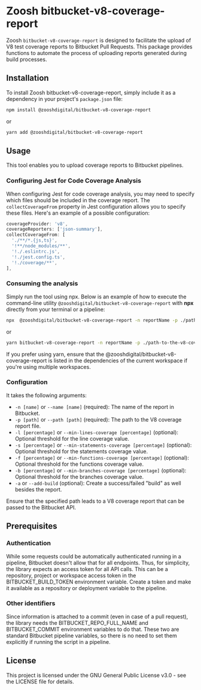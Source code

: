 # Zoosh bitbucket-v8-coverage-report

Zoosh `bitbucket-v8-coverage-report` is designed to facilitate the upload of V8 test coverage reports to Bitbucket Pull Requests. This package provides functions to automate the process of uploading reports generated during build processes.

## Installation

To install Zoosh bitbucket-v8-coverage-report, simply include it as a dependency in your project's `package.json` file:

```bash
npm install @zooshdigital/bitbucket-v8-coverage-report
```

or

```bash
yarn add @zooshdigital/bitbucket-v8-coverage-report
```

## Usage

This tool enables you to upload coverage reports to Bitbucket pipelines.

### Configuring Jest for Code Coverage Analysis

When configuring Jest for code coverage analysis, you may need to specify which files should be included in the coverage report. The `collectCoverageFrom` property in Jest configuration allows you to specify these files. Here's an example of a possible configuration:

```javascript
coverageProvider: 'v8',
coverageReporters: ['json-summary'],
collectCoverageFrom: [
  './**/*.{js,ts}',
  '!**/node_modules/**',
  '!./.eslintrc.js',
  '!./jest.config.ts',
  '!./coverage/**',
],
```

### Consuming the analysis

Simply run the tool using npx. Below is an example of how to execute the command-line utility `@zooshdigital/bitbucket-v8-coverage-report` with **npx** directly from your terminal or a pipeline:

```bash
npx  @zooshdigital/bitbucket-v8-coverage-report -n reportName -p ./path-to-the-v8-coverage-report
```

or

```bash
yarn bitbucket-v8-coverage-report -n reportName -p ./path-to-the-v8-coverage-report
```

If you prefer using yarn, ensure that the @zooshdigital/bitbucket-v8-coverage-report is listed in the dependencies of the current workspace if you're using multiple workspaces.

### Configuration

It takes the following arguments:

- `-n [name]` or `--name [name]` (required): The name of the report in Bitbucket.
- `-p [path]` or `--path [path]` (required): The path to the V8 coverage report file.
- `-l [percentage]` or `--min-lines-coverage [percentage]` (optional): Optional threshold for the line coverage value.
- `-s [percentage]` or `--min-statements-coverage [percentage]` (optional): Optional threshold for the statements coverage value.
- `-f [percentage]` or `--min-functions-coverage [percentage]` (optional): Optional threshold for the functions coverage value.
- `-b [percentage]` or `--min-branches-coverage [percentage]` (optional): Optional threshold for the branches coverage value.
- `-a` or `--add-build` (optional): Create a success/failed "build" as well besides the report.

Ensure that the specified path leads to a V8 coverage report that can be passed to the Bitbucket API.

## Prerequisites

### Authentication

While some requests could be automatically authenticated running in a pipeline, Bitbucket doesn't allow that for all endpoints. Thus, for simplicity, the library expects an access token for all API calls. This can be a repository, project or workspace access token in the BITBUCKET_BUILD_TOKEN environment variable. Create a token and make it available as a repository or deployment variable to the pipeline.

### Other identifiers

Since information is attached to a commit (even in case of a pull request), the library needs the BITBUCKET_REPO_FULL_NAME and BITBUCKET_COMMIT environment variables to do that. These two are standard Bitbucket pipeline variables, so there is no need to set them explicitly if running the script in a pipeline.

## License

This project is licensed under the GNU General Public License v3.0 - see the LICENSE file for details.
